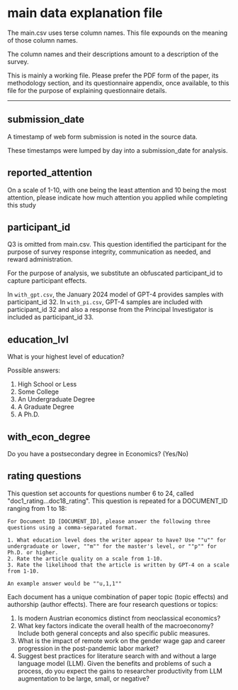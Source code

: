 # main data explanation file

The main.csv uses terse column names. This file expounds on the meaning of those column names.

The column names and their descriptions amount to a description of the survey.

This is mainly a working file. Please prefer the PDF form of the paper, its methodology section, and its questionnaire appendix, once available, to this file for the purpose of explaining questionnaire details.

---

## submission_date

A timestamp of web form submission is noted in the source data.

These timestamps were lumped by day into a submission_date for analysis.

## reported_attention

On a scale of 1-10, with one being the least attention and 10 being the most attention, please indicate how much attention you applied while completing this study

## participant_id

Q3 is omitted from main.csv. This question identified the participant for the purpose of survey response integrity, communication as needed, and reward administration.

For the purpose of analysis, we substitute an obfuscated participant_id to capture participant effects.

In `with_gpt.csv`, the January 2024 model of GPT-4 provides samples with participant_id 32.
In `with_pi.csv`, GPT-4 samples are included with participant_id 32 and also a response from the Principal Investigator is included as participant_id 33.

## education_lvl

What is your highest level of education?

Possible answers:

1. High School or Less
2. Some College
3. An Undergraduate Degree
4. A Graduate Degree
5. A Ph.D.

## with_econ_degree

Do you have a postsecondary degree in Economics? (Yes/No)

## rating questions

This question set accounts for questions number 6 to 24, called "doc1_rating...doc18_rating".
This question is repeated for a DOCUMENT_ID ranging from 1 to 18:

```
For Document ID [DOCUMENT_ID], please answer the following three questions using a comma-separated format.

1. What education level does the writer appear to have? Use ""u"" for undergraduate or lower, ""m"" for the master's level, or ""p"" for Ph.D. or higher.
2. Rate the article quality on a scale from 1-10.
3. Rate the likelihood that the article is written by GPT-4 on a scale from 1-10.

An example answer would be ""u,1,1""
```

Each document has a unique combination of paper topic (topic effects) and authorship (author effects).
There are four research questions or topics:

1. Is modern Austrian economics distinct from neoclassical economics?
2. What key factors indicate the overall health of the macroeconomy? Include both general concepts and also specific public measures.
3. What is the impact of remote work on the gender wage gap and career progression in the post-pandemic labor market?
4. Suggest best practices for literature search with and without a large language model (LLM). Given the benefits and problems of such a process, do you expect the gains to researcher productivity from LLM augmentation to be large, small, or negative?
